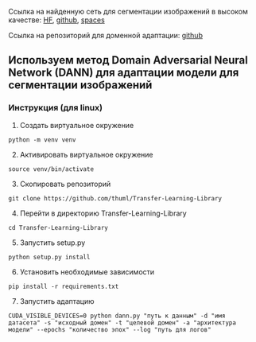 Ссылка на найденную сеть для сегментации изображений в высоком качестве: [HF](https://huggingface.co/lkeab/hq-sam), [github](https://github.com/syscv/sam-hq), [spaces](https://huggingface.co/spaces/sam-hq-team/sam-hq
)

Ссылка на репозиторий для доменной адаптации: [github](https://github.com/thuml/Transfer-Learning-Library)
## Используем метод Domain Adversarial Neural Network (DANN) для адаптации модели для сегментации изображений
### Инструкция (для linux)
1. Создать виртуальное окружение
```
python -m venv venv
```
2. Активировать виртуальное окружение 
```
source venv/bin/activate
```
3. Скопировать репозиторий
```
git clone https://github.com/thuml/Transfer-Learning-Library
```
4. Перейти в директорию Transfer-Learning-Library
```
cd Transfer-Learning-Library
```
5. Запустить setup.py
```
python setup.py install
```
6. Установить необходимые зависимости
```
pip install -r requirements.txt
```
7. Запустить адаптацию
```
CUDA_VISIBLE_DEVICES=0 python dann.py "путь к данным" -d "имя датасета" -s "исходный домен" -t "целевой домен" -a "архитектура модели" --epochs "количество эпох" --log "путь для логов"
```
